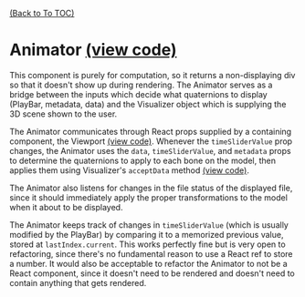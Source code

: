 [(Back to To TOC)](https://github.com/jpiland16/hmv_test/blob/master/documentation/TOC.md)
# Animator [(view code)](https://github.com/jpiland16/hmv_test/blob/master/src/components/visualizer-screen/Animator.js)

This component is purely for computation, so it returns a non-displaying div so that it doesn't show up during rendering.
The Animator serves as a bridge between the inputs which decide what quaternions to display (PlayBar, metadata, data) and
the Visualizer object which is supplying the 3D scene shown to the user.

The Animator communicates through React props supplied by a containing component, the Viewport [(view code)](https://github.com/jpiland16/hmv_test/blob/master/src/components/visualizer-screen/Viewport.js). Whenever the `timeSliderValue` prop changes, the Animator uses the `data`, `timeSliderValue`, and `metadata` props to determine the quaternions to apply to each bone on the model, then applies them using Visualizer's `acceptData` method [(view code)](https://github.com/jpiland16/hmv_test/blob/master/src/components/shared_visualizer_object/Visualizer.js).

The Animator also listens for changes in the file status of the displayed file, since it should immediately apply the proper transformations to the model when it about to be displayed.

The Animator keeps track of changes in `timeSliderValue` (which is usually modified by the PlayBar) by comparing it to a memorized previous value, stored at `lastIndex.current`. This works perfectly fine but is very open to refactoring, since there's no fundamental reason to use a React ref to store a number. It would also be acceptable to refactor the Animator to not be a React component, since it doesn't need to be rendered and doesn't need to contain anything that gets rendered.

